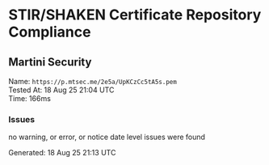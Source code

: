# STIR/SHAKEN Certificate Repository Compliance

## Martini Security

Name: `https://p.mtsec.me/2e5a/UpKCzCc5tA5s.pem`\
Tested At: 18 Aug 25 21:04 UTC\
Time: 166ms

### Issues

no warning, or error, or notice date level issues were found

Generated: 18 Aug 25 21:13 UTC